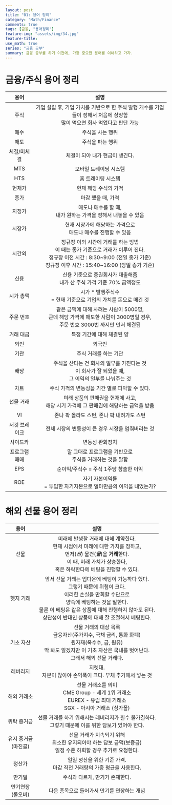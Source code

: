 ```yaml
---
layout: post
title: "01: 용어 정리"
category: "Math/Finance"
comments: true
tags: [금융, "용어정리"]
feature-img: "assets/img/34.jpg"
feature-title:
use_math: true
series: "금융 공부"
summary: 금융 공부를 하기 이전에, 가장 중요한 용어를 이해하고 가자.
---
```


# 금융/주식 용어 정리

|     용어      |                                                                                           설명                                                                                            |
| :-----------: | :---------------------------------------------------------------------------------------------------------------------------------------------------------------------------------------: |
|     주식      |                               기업 설립 후, 기업 가치를 기반으로 한 주식 발행 개수를 기업들이 정해서 처음에 상장함 <br> 많이 먹으면 회사 먹었다고 판단 가능                               |
|     매수      |                                                                                     주식을 사는 행위                                                                                      |
|     매도      |                                                                                     주식을 파는 행위                                                                                      |
|  체결/미체결  |                                                                              체결이 되야 내가 현금이 생긴다.                                                                              |
|      MTS      |                                                                                  모바일 트레이딩 시스템                                                                                   |
|      HTS      |                                                                                    홈 트레이팅 시스템                                                                                     |
|    현재가     |                                                                                   현재 해당 주식의 가격                                                                                   |
|     종가      |                                                                                    마감 했을 때, 가격                                                                                     |
|    지정가     |                                                             매도나 매수를 할 때,<br> 내가 원하는 가격을 정해서 내놓을 수 있음                                                             |
|    시장가     |                                                             현재 시장가에 해당하는 가격으로<br> 매도나 매수를 진행할 수 있음                                                              |
|    시간외     | 정규장 이외 시간에 거래를 하는 방법 <br>이 때는 종가 기준으로 거래가 이루어 진다. <br> 정규장 이전 시간 : 8:30~9:00 (전일 종가 기준) <br> 정규장 이후 시간 : 15:40~16:00 (당일 종가 기준) |
|     신용      |                                                         신용 기준으로 증권회사가 대출해줌<br> 내가 산 주식 가격 기준 70% 금액정도                                                         |
|   시가 총액   |                                                            시가 \* 발행주식수 <br>= 현재 기준으로 기업의 가치를 돈으로 매긴 것                                                            |
|   주문 번호   |                            같은 금액에 대해 사려는 사람이 5000명, <br> 근데 해당 가격에 매도한 사람이 3000명일 경우, <br> 주문 번호 3000번 까지만 먼저 체결됨                             |
|   거래 대금   |                                                                                특정 기간에 대해 체결된 양                                                                                 |
|     외인      |                                                                                          외국인                                                                                           |
|     기관      |                                                                                   주식 거래를 하는 기관                                                                                   |
|     배당      |                                          주식을 산다는 건 회사의 일부를 가진다는 것<br> 이 회사가 잘 되었을 때,<br> 그 이익의 일부를 나눠주는 것                                          |
|     차트      |                                                                      주식 가격의 변동성을 기간 별로 파악할 수 있다.                                                                       |
|   선물 거래   |                                                  미래 상품의 판매권을 현재에 사고, <br>해당 시기 가격에 그 판매권에 해당하는 금액을 받음                                                  |
|      VI       |                                                                        존나 팍 올라도 스턴, 존나 팍 내려가도 스턴                                                                         |
| 서킷 브레이크 |                                                                     전체 시장의 변동성이 큰 경우 시장을 멈춰버리는 것                                                                     |
|   사이드카    |                                                                                      변동성 완화장치                                                                                      |
| 프로그램 매매 |                                                                말 그대로 프로그램을 기반으로 <br>주식을 거래하는 것을 말함                                                                |
|      EPS      |                                                                          순이익/주식수 = 주식 1주당 창출한 이익                                                                           |
|      ROE      |                                                           자기 자본이익률 <br>= 투입한 자기자본으로 얼마만큼의 이익을 내었는가?                                                           |

# 해외 선물 용어 정리

|          용어           |                                                                                                                               설명                                                                                                                                |
| :---------------------: | :---------------------------------------------------------------------------------------------------------------------------------------------------------------------------------------------------------------------------------------------------------------: |
|          선물           |                          미래에 발생할 거래에 대해 계약한다. <br> 현재 시점에서 미래에 대한 가치를 정하고, <br>먼저(**_선_**) 물건(**_물_**)을 **거래**한다. <br>이 때, 미래 가치가 상승한다, <br>혹은 하락한다에 베팅을 진행할 수 있다.                          |
|        헷지 거래        | 앞서 선물 거래는 업다운에 베팅이 가능하다 했다.<br> 그렇기 때문에 위험이 크다. <br>이러한 손실을 만회할 수단으로 <br>양쪽에 베팅하는 것을 말한다.<br> 물론 이 베팅은 같은 상품에 대해 진행하지 않아도 된다. <br>상관성이 반대인 상품에 대해 잘 조절해서 베팅한다. |
|        기초 자산        |                                       선물 거래의 대상 목록 <br> 금융자산(주가지수, 국채 금리, 통화 화폐) <br> 원자재(옥수수, 금, 원유) <br> 딱 봐도 알겠지만 이 기초 자산은 국내를 벗어난다.<br> 그래서 해외 선물 거래다.                                        |
|        레버리지         |                                                                                                  지렛대. <br> 자본이 많아야 손익폭이 크다. 부채 추가해서 넣는 것                                                                                                  |
|       해외 거래소       |                                                                        선물 거래소를 의미 <br> CME Group - 세계 1위 거래소 <br> EUREX - 유럽 최대 거래소 <br> SGX - 아시아 거래소 (싱가폴)                                                                        |
|       위탁 증거금       |                                                                              선물 거래를 하기 위해서는 레버리지가 필수 불가결하다. <br> 그렇기 때문에 이를 위한 담보가 있어야 한다.                                                                               |
| 유지 증거금<br>(마진콜) |                                                                        선물 거래가 지속되기 위해 <br>최소한 유지되어야 하는 담보 금액(보증금) <br> 일정 수준 하회할 경우 추가로 요청한다.                                                                         |
|         정산가          |                                                                                             일일 정산을 위한 기준 가격. <br> 마감 직전 거래량의 가중 평균을 사용한다.                                                                                             |
|         만기일          |                                                                                                                  주식과 다르게, 만기가 존재한다.                                                                                                                  |
| 만기연장 <br> (롤오버)  |                                                                                                            다음 종목으로 들어가서 만기를 연장하는 개념                                                                                                            |
